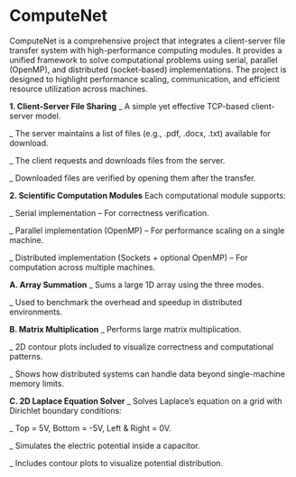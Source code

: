 # ComputeNet
ComputeNet is a comprehensive project that integrates a client-server file transfer system with high-performance computing modules. It provides a unified framework to solve computational problems using serial, parallel (OpenMP), and distributed (socket-based) implementations. The project is designed to highlight performance scaling, communication, and efficient resource utilization across machines.


**1. Client-Server File Sharing**
_ A simple yet effective TCP-based client-server model.

_ The server maintains a list of files (e.g., .pdf, .docx, .txt) available for download.

_ The client requests and downloads files from the server.

_ Downloaded files are verified by opening them after the transfer.

**2. Scientific Computation Modules**
Each computational module supports:

_ Serial implementation – For correctness verification.

_ Parallel implementation (OpenMP) – For performance scaling on a single machine.

_ Distributed implementation (Sockets + optional OpenMP) – For computation across multiple machines.

**A. Array Summation**
_ Sums a large 1D array using the three modes.

_ Used to benchmark the overhead and speedup in distributed environments.

**B. Matrix Multiplication**
_ Performs large matrix multiplication.

_ 2D contour plots included to visualize correctness and computational patterns.

_ Shows how distributed systems can handle data beyond single-machine memory limits.

**C. 2D Laplace Equation Solver**
_ Solves Laplace’s equation on a grid with Dirichlet boundary conditions:

_ Top = 5V, Bottom = -5V, Left & Right = 0V.

_ Simulates the electric potential inside a capacitor.

_ Includes contour plots to visualize potential distribution.
